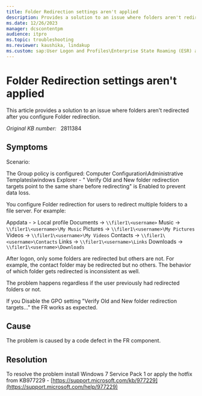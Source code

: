 ```yaml
---
title: Folder Redirection settings aren't applied
description: Provides a solution to an issue where folders aren't redirected after you configure Folder redirection.
ms.date: 12/26/2023
manager: dcscontentpm
audience: itpro
ms.topic: troubleshooting
ms.reviewer: kaushika, lindakup
ms.custom: sap:User Logon and Profiles\Enterprise State Roaming (ESR) and Folder Redirection, csstroubleshoot
---
```

# Folder Redirection settings aren't applied

This article provides a solution to an issue where folders aren't redirected after you configure Folder redirection.

_Original KB number:_ &nbsp; 2811384

## Symptoms

Scenario:

The Group policy is configured: Computer Configuration\Administrative Templates\windows Explorer - " Verify Old and New folder redirection targets point to the same share before redirecting" is Enabled to prevent data loss.

You configure Folder redirection for users to redirect multiple folders to a file server. For example:

Appdata - > Local profile
Documents -> `\\filer1\<username>`
Music -> `\\filer1\<username>\My Music`
Pictures -> `\\filer1\<username>\My Pictures`
Videos -> `\\filer1\<username>\My Videos`
Contacts -> `\\filer1\<username>\Contacts`
 Links -> `\\filer1\<username>\Links`
Downloads -> `\\filer1\<username>\Downloads`

After logon, only some folders are redirected but others are not. For example, the contact folder may be redirected but no others. The behavior of which folder gets redirected is inconsistent as well.

The problem happens regardless if the user previously had redirected folders or not.

If you Disable the GPO setting "Verify Old and New folder redirection targets..." the FR works as expected.

## Cause

The problem is caused by a code defect in the FR component.

## Resolution

To resolve the problem install Windows 7 Service Pack 1 or apply the hotfix from KB977229 - [https://support.microsoft.com/kb/977229](https://support.microsoft.com/help/977229)
